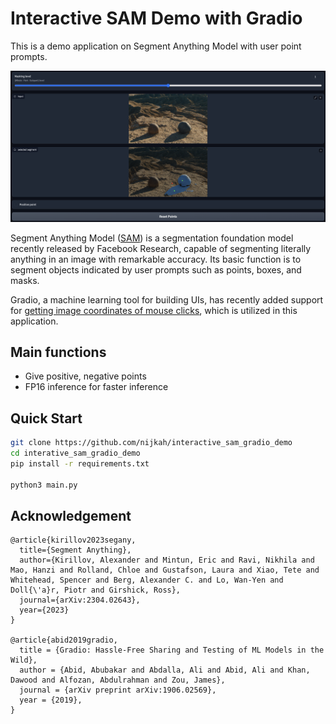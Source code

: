 # Interactive SAM Demo with Gradio

This is a demo application on Segment Anything Model with user point prompts.

![Main Image](./assets/main_example.png)

Segment Anything Model ([SAM](https://github.com/facebookresearch/segment-anything)) is a segmentation foundation model recently released by Facebook Research, capable of segmenting literally anything in an image with remarkable accuracy. Its basic function is to segment objects indicated by user prompts such as points, boxes, and masks.

Gradio, a machine learning tool for building UIs, has recently added support for [getting image coordinates of mouse clicks](https://github.com/gradio-app/gradio/pull/3786), which is utilized in this application.

## Main functions

- Give positive, negative points
- FP16 inference for faster inference

## Quick Start

```bash
git clone https://github.com/nijkah/interactive_sam_gradio_demo
cd interative_sam_gradio_demo
pip install -r requirements.txt

python3 main.py
```

## Acknowledgement

```
@article{kirillov2023segany,
  title={Segment Anything},
  author={Kirillov, Alexander and Mintun, Eric and Ravi, Nikhila and Mao, Hanzi and Rolland, Chloe and Gustafson, Laura and Xiao, Tete and Whitehead, Spencer and Berg, Alexander C. and Lo, Wan-Yen and Doll{\'a}r, Piotr and Girshick, Ross},
  journal={arXiv:2304.02643},
  year={2023}
}

@article{abid2019gradio,
  title = {Gradio: Hassle-Free Sharing and Testing of ML Models in the Wild},
  author = {Abid, Abubakar and Abdalla, Ali and Abid, Ali and Khan, Dawood and Alfozan, Abdulrahman and Zou, James},
  journal = {arXiv preprint arXiv:1906.02569},
  year = {2019},
}
```
